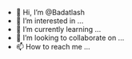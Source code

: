 - 👋 Hi, I’m @Badatlash
- 👀 I’m interested in ...
- 🌱 I’m currently learning ...
- 💞️ I’m looking to collaborate on ...
- 📫 How to reach me ...

<!---
Badatlash/Badatlash is a ✨ special ✨ repository because its `README.md` (this file) appears on your GitHub profile.
You can click the Preview link to take a look at your changes.
--->
